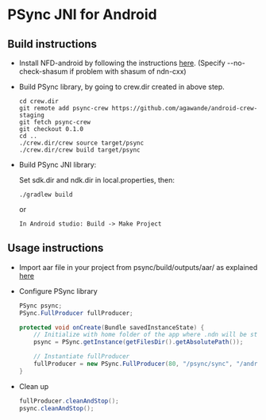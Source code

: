 # PSync JNI for Android

## Build instructions

- Install NFD-android by following the instructions [here](https://github.com/named-data-mobile/NFD-android#prerequisites). (Specify --no-check-shasum if problem with shasum of ndn-cxx)

- Build PSync library, by going to crew.dir created in above step.

	```
	cd crew.dir
    git remote add psync-crew https://github.com/agawande/android-crew-staging
    git fetch psync-crew
    git checkout 0.1.0
    cd ..
    ./crew.dir/crew source target/psync
    ./crew.dir/crew build target/psync
    ```

- Build PSync JNI library:

    Set sdk.dir and ndk.dir in local.properties, then:

	```
    ./gradlew build
    ```

	or

	```
    In Android studio: Build -> Make Project
    ```

## Usage instructions

- Import aar file in your project from psync/build/outputs/aar/ as explained [here](https://developer.android.com/studio/projects/android-library#AddDependency)

- Configure PSync library

    ```java
    PSync psync;
    PSync.FullProducer fullProducer;

    protected void onCreate(Bundle savedInstanceState) {
        // Initialize with home folder of the app where .ndn will be stored
        psync = PSync.getInstance(getFilesDir().getAbsolutePath());

        // Instantiate fullProducer
        fullProducer = new PSync.FullProducer(80, "/psync/sync", "/andriod-1", onSyncUpdate);
    }
    ```

- Clean up

    ```java
    fullProducer.cleanAndStop();
    psync.cleanAndStop();
    ```